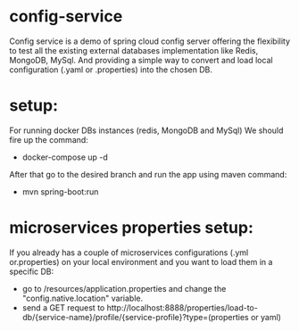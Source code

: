 # config-service
Config service is a demo of spring cloud config server offering the flexibility to test all the existing external databases implementation like Redis, MongoDB, MySql. 
And providing a simple way to convert and load local configuration (.yaml or .properties) into the chosen DB. 

# setup:
For running docker DBs instances (redis, MongoDB and MySql) We should fire up the command:
- docker-compose up -d

After that go to the desired branch and run the app using maven command:
- mvn spring-boot:run

# microservices properties setup:
If you already has a couple of microservices configurations (.yml or.properties) on your local environment and you want to load them in a specific DB:
- go to /resources/application.properties and change the "config.native.location" variable. 
- send a GET request to http://localhost:8888/properties/load-to-db/{service-name}/profile/{service-profile}?type=(properties or yaml)
